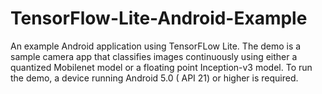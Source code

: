 # TensorFlow-Lite-Android-Example
An example Android application using TensorFLow Lite. The demo is a sample camera app that classifies images continuously using either a quantized Mobilenet model or a floating point Inception-v3 model. To run the demo, a device running Android 5.0 ( API 21) or higher is required.
